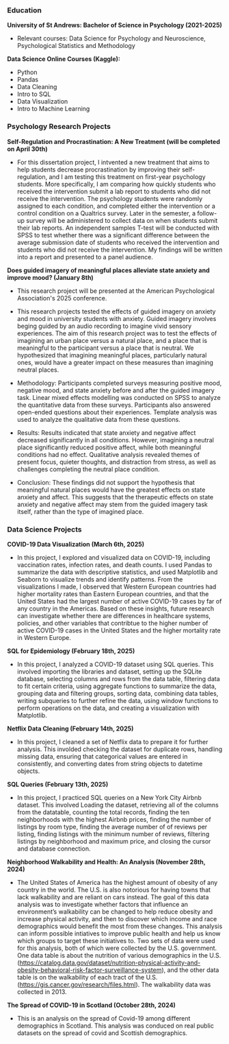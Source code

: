 ### Education 

**University of St Andrews: Bachelor of Science in Psychology (2021-2025)**

* Relevant courses: Data Science for Psychology and Neuroscience, Psychological Statistics and Methodology

**Data Science Online Courses (Kaggle):** 

* Python
* Pandas
* Data Cleaning
* Intro to SQL
* Data Visualization
* Intro to Machine Learning

### Psychology Research Projects 

**Self-Regulation and Procrastination: A New Treatment (will be completed on April 30th)**

* For this dissertation project, I intvented a new treatment that aims to help students decrease procrastination by improving their self-regulation, and I am testing this treatment on first-year psychology students. More specifically, I am comparing how quickly students who received the intervention submit a lab report to students who did not receive the intervention. The psychology students were randomly assigned to each condition, and completed either the intervention or a control condition on a Qualtrics survey. Later in the semester, a follow-up survey will be administered to collect data on when students submit their lab reports. An independent samples T-test will be conducted with SPSS to test whether there was a significant difference between the average submission date of students who received the intervention and students who did not receive the intervention. My findings will be written into a report and presented to a panel audience.


**Does guided imagery of meaningful places alleviate state anxiety and improve mood? (January 8th)**  

* This research project will be presented at the American Psychological Association's 2025 conference. 

* This research projects tested the effects of guided imagery on anxiety and mood in university students with anxiety. Guided imagery involves beging guided by an audio recording to imagine vivid sensory experiences. The aim of this research project was to test the effects of imagining an urban place versus a natural place, and a place that is meaningful to the participant versus a place that is neutral. We hypothesized that imagining meaningful places, particularly natural ones, would have a greater impact on these measures than imagining neutral places.

* Methodology: Participants completed surveys measuring positive mood, negative mood, and state anxiety before and after the guided imagery task. Linear mixed effects modelling was conducted on SPSS to analyze the quantitative data from these surveys. Participants also answered open-ended questions about their experiences. Template analysis was used to analyze the qualitative data from these questions.

* Results: Results indicated that state anxiety and negative affect decreased significantly in all conditions. However, imagining a neutral place significantly reduced positive affect, while both meaningful conditions had no effect. Qualitative analysis revealed themes of present focus, quieter thoughts, and distraction from stress, as well as challenges completing the neutral place condition.

* Conclusion: These findings did not support the hypothesis that meaningful natural places would have the greatest effects on state anxiety and affect. This suggests that the therapeutic effects on state anxiety and negative affect may stem from the guided imagery task itself, rather than the type of imagined place.

  

### Data Science Projects 

**COVID-19 Data Visualization (March 6th, 2025)**  

* In this project, I explored and visualized data on COVID-19, including vaccination rates, infection rates, and death counts. I used Pandas to summarize the data with descriptive statistics, and used Matplotlib and Seaborn to visualize trends and identify patterns. From the visualizations I made, I observed that Western European countries had higher mortality rates than Eastern European countries, and that the United States had the largest number of active COVID-19 cases by far of any country in the Americas. Based on these insights, future research can investigate whether there are differences in healthcare systems, policies, and other variables that contribtue to the higher number of active COVID-19 cases in the United States and the higher mortality rate in Western Europe. 

**SQL for Epidemiology (February 18th, 2025)**

* In this project, I analyzed a COVID-19 dataset using SQL queries. This involved importing the libraries and dataset, setting up the SQLite database, selecting columns and rows from the data table, filtering data to fit certain criteria, using aggregate functions to summarize the data, grouping data and filtering groups, sorting data, combining data tables, writing subqueries to further refine the data, using window functions to perform operations on the data, and creating a visualization with Matplotlib. 

**Netflix Data Cleaning (February 14th, 2025)** 

* In this project, I cleaned a set of Netflix data to prepare it for further analysis. This involded checking the dataset for duplicate rows, handling missing data, ensuring that categorical values are entered in consistently, and converting dates from string objects to datetime objects. 
  
**SQL Queries (February 13th, 2025)**  

* In this project, I practiced SQL queries on a New York City Airbnb dataset. This involved Loading the dataset, retrieving all of the columns from the datatable, counting the total records, finding the ten neighborhoods with the highest Airbnb prices, finding the number of listings by room type, finding the average number of of reviews per listing, finding listings with the minimum number of reviews, filtering listings by neighborhood and maximum price, and closing the cursor and database connection. 

**Neighborhood Walkability and Health: An Analysis (November 28th, 2024)**  

* The United States of America has the highest amount of obesity of any country in the world. The U.S. is also notorious for having towns that lack walkability and are reliant on cars instead. The goal of this data analysis was to investigate whether factors that influence an environment’s walkability can be changed to help reduce obesity and increase physical activity, and then to discover which income and race demographics would benefit the most from these changes. This analysis can inform possible intiatives to improve public health and help us know which groups to target these initiatives to. Two sets of data were used for this analysis, both of which were collected by the U.S. government. One data table is about the nutrition of various demographics in the U.S. (https://catalog.data.gov/dataset/nutrition-physical-activity-and-obesity-behavioral-risk-factor-surveillance-system), and the other data table is on the walkability of each tract of the U.S. (https://gis.cancer.gov/research/files.html). The walkability data was collected in 2013.

**The Spread of COVID-19 in Scotland (October 28th, 2024)** 

* This is an analysis on the spread of Covid-19 among different demographics in Scotland. This analysis was conduced on real public datasets on the spread of covid and Scottish demographics. 



